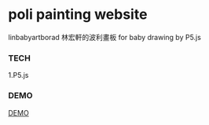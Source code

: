 #  poli painting website
linbabyartborad 林宏軒的波利畫板 for baby drawing by P5.js
### TECH
1.P5.js
### DEMO
[DEMO](https://brain00021.github.io/linbabyartborad/)
